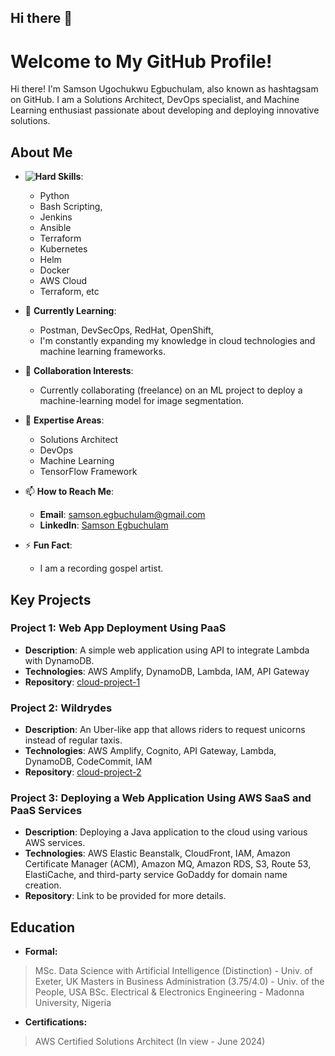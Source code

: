 ## Hi there 👋

# Welcome to My GitHub Profile!

Hi there! I'm Samson Ugochukwu Egbuchulam, also known as hashtagsam on GitHub. I am a Solutions Architect, DevOps specialist, and Machine Learning enthusiast passionate about developing and deploying innovative solutions.

## About Me

- **![Hard Skills](https://img.icons8.com/emoji/48/000000/mechanical-arm.png)**: 
  - Python
  - Bash Scripting,
  - Jenkins
  - Ansible
  - Terraform
  - Kubernetes
  - Helm
  - Docker
  - AWS Cloud
  - Terraform, etc
    
- 🌱 **Currently Learning**: 
  - Postman, DevSecOps, RedHat, OpenShift,
  - I'm constantly expanding my knowledge in cloud technologies and machine learning frameworks.
- 👯 **Collaboration Interests**: 
  - Currently collaborating (freelance) on an ML project to deploy a machine-learning model for image segmentation.
- 💬 **Expertise Areas**: 
  - Solutions Architect
  - DevOps
  - Machine Learning
  - TensorFlow Framework
- 📫 **How to Reach Me**: 
  - **Email**: [samson.egbuchulam@gmail.com](mailto:samson.egbuchulam@gmail.com)
  - **LinkedIn**: [Samson Egbuchulam](https://www.linkedin.com/in/samson-egbuchulam)
- ⚡ **Fun Fact**: 
  - I am a recording gospel artist.

## Key Projects
### Project 1: Web App Deployment Using PaaS
- **Description**: A simple web application using API to integrate Lambda with DynamoDB.
- **Technologies**: AWS Amplify, DynamoDB, Lambda, IAM, API Gateway
- **Repository**: [cloud-project-1](https://github.com/hashtagsam/cloud-project-1)

### Project 2: Wildrydes
- **Description**: An Uber-like app that allows riders to request unicorns instead of regular taxis.
- **Technologies**: AWS Amplify, Cognito, API Gateway, Lambda, DynamoDB, CodeCommit, IAM
- **Repository**: [cloud-project-2](https://github.com/hashtagsam/cloud-project-2)

### Project 3: Deploying a Web Application Using AWS SaaS and PaaS Services
- **Description**: Deploying a Java application to the cloud using various AWS services.
- **Technologies**: AWS Elastic Beanstalk, CloudFront, IAM, Amazon Certificate Manager (ACM), Amazon MQ, Amazon RDS, S3, Route 53, ElastiCache, and third-party service GoDaddy for domain name creation.
- **Repository**: Link to be provided for more details.

## Education
- **Formal:**
> MSc. Data Science with Artificial Intelligence (Distinction) - Univ. of Exeter, UK
> Masters in Business Administration (3.75/4.0) - Univ. of the People, USA
> BSc. Electrical & Electronics Engineering - Madonna University, Nigeria

- **Certifications:**
> AWS Certified Solutions Architect (In view - June 2024)


